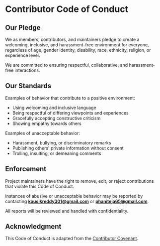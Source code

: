 # Contributor Code of Conduct

## Our Pledge
We as members, contributors, and maintainers pledge to create a welcoming, inclusive, and harassment-free environment for everyone, regardless of age, gender identity, disability, race, ethnicity, religion, or experience level.

We are committed to ensuring respectful, collaborative, and harassment-free interactions.

## Our Standards
Examples of behavior that contribute to a positive environment:
- Using welcoming and inclusive language
- Being respectful of differing viewpoints and experiences
- Gracefully accepting constructive criticism
- Showing empathy towards others

Examples of unacceptable behavior:
- Harassment, bullying, or discriminatory remarks
- Publishing others' private information without consent
- Trolling, insulting, or demeaning comments

## Enforcement
Project maintainers have the right to remove, edit, or reject contributions that violate this Code of Conduct.

Instances of abusive or unacceptable behavior may be reported by contacting **kousikreddy301@gmail.com** or **phaniteja65@gmail.com**. 

All reports will be reviewed and handled with confidentiality.

## Acknowledgment
This Code of Conduct is adapted from the [Contributor Covenant](https://www.contributor-covenant.org/).
